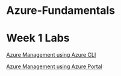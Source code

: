 # Azure-Fundamentals

# Week 1 Labs

[Azure Management using Azure CLI](https://github.com/Fasttrack-Azure/Azure-Fundamentals/blob/main/AzureManagementCLI.md)

[Azure Management using Azure Portal](https://github.com/Fasttrack-Azure/Azure-Fundamentals/blob/main/AzureManagementPortal.md)
